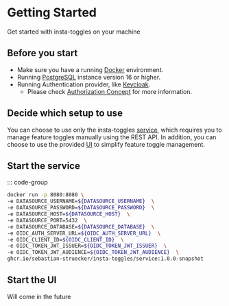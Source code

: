 # Getting Started

Get started with insta-toggles on your machine

## Before you start

- Make sure you have a running [Docker](https://www.docker.com/) environment.
- Running [PostgreSQL](https://www.postgresql.org/) instance version 16 or higher.
- Running Authentication provider, like [Keycloak](https://www.keycloak.org/).
    - Please check [Authorization Concept](./authorization-concept) for more information.

## Decide which setup to use

You can choose to use only the insta-toggles [service](#start-the-service), which requires you to manage feature toggles manually using the REST API.
In addition, you can choose to use the provided [UI](#start-the-ui) to simplify feature toggle management.

## Start the service

::: code-group

```sh [docker]
docker run -p 8080:8080 \
-e DATASOURCE_USERNAME=${DATASOURCE_USERNAME}  \
-e DATASOURCE_PASSWORD=${DATASOURCE_PASSWORD}  \
-e DATASOURCE_HOST=${DATASOURCE_HOST}  \
-e DATASOURCE_PORT=5432  \
-e DATASOURCE_DATABASE=${DATASOURCE_DATABASE}  \
-e OIDC_AUTH_SERVER_URL=${OIDC_AUTH_SERVER_URL}  \
-e OIDC_CLIENT_ID=${OIDC_CLIENT_ID}  \
-e OIDC_TOKEN_JWT_ISSUER=${OIDC_TOKEN_JWT_ISSUER}  \
-e OIDC_TOKEN_JWT_AUDIENCE=${OIDC_TOKEN_JWT_AUDIENCE}  \
ghcr.io/sebastian-struecker/insta-toggles/service:1.0.0-snapshot
```

## Start the UI

Will come in the future
